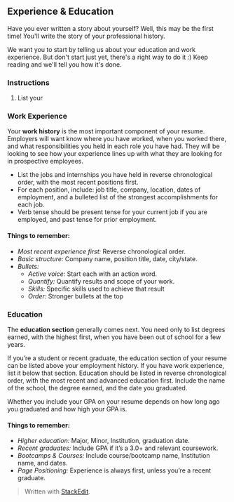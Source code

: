 ## Experience & Education
Have you ever written a story about yourself? Well, this may be the first time! You'll write the story of your professional history.

We want you to start by telling us about your education and work experience. But don't start just yet, there's a right way to do it :) Keep reading and we'll tell you how it's done.

### Instructions

 1. List your

### Work Experience
Your **work history** is the most important component of your resume. Employers will want know where you have worked, when you worked there, and what responsibilities you held in each role you have had. They will be looking to see how your experience lines up with what they are looking for in prospective employees.

 - List the jobs and internships you have held in reverse chronological order, with the most recent positions first.
 - For each position, include: job title, company, location, dates of employment, and a bulleted list of the strongest accomplishments for each job.
 - Verb tense should be present tense for your current job if you are employed, and past tense for prior employment.

#### Things to remember:
 - *Most recent experience first:* Reverse chronological order.
 - *Basic structure:* Company name, position title, date, city/state.
 - *Bullets:*
	 - *Active voice:* Start each with an action word.
	 - *Quantify:* Quantify results and scope of your work.
	 - *Skills:* Specific  skills  used  to  achieve  that  result
	 - *Order:* Stronger bullets at the top

### Education
The **education section** generally comes next. You need only to list degrees earned, with the highest first, when you have been out of school for a few years.

If you’re a student or recent graduate, the education section of your resume can be listed above your employment history. If you have work experience, list it below that section. Education should be listed in reverse chronological order, with the most recent and advanced education first. Include the name of the school, the degree earned, and the date you graduated.

Whether you include your GPA on your resume depends on how long ago you graduated and how high your GPA is.

#### Things to remember:
 - *Higher education:* Major, Minor, Institution, graduation date.
 - *Recent graduates:* Include GPA if it’s a 3.0+ and relevant  coursework.
 - *Bootcamps & Courses:* Include course/bootcamp name, Institution name, and dates.
 - *Page Positioning:* Experience is always first, unless you’re a recent graduate.


> Written with [StackEdit](https://stackedit.io/).
<!--stackedit_data:
eyJoaXN0b3J5IjpbLTEwNDgxMDc0MDAsLTQxMDQyMzQwMCwtNz
c3NjMxNjE0XX0=
-->